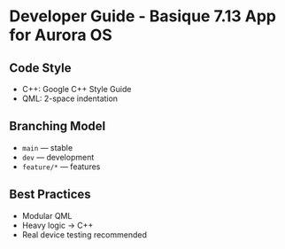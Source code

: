 # Developer Guide - Basique 7.13 App for Aurora OS

## Code Style

- C++: Google C++ Style Guide
- QML: 2-space indentation

## Branching Model

- `main` — stable
- `dev` — development
- `feature/*` — features

## Best Practices

- Modular QML
- Heavy logic → C++
- Real device testing recommended
